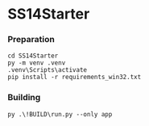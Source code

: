 # SS14Starter

### Preparation
```
cd SS14Starter
py -m venv .venv
.venv\Scripts\activate
pip install -r requirements_win32.txt
```

### Building
```
py .\!BUILD\run.py --only app
```
